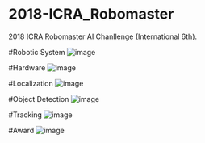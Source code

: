 # 2018-ICRA_Robomaster
2018 ICRA Robomaster AI Chanllenge (International 6th). 

#Robotic System
![image](https://github.com/professor1996/2018-ICRA_Robomaster/blob/master/demo/Robot%20Hardware%20Frame.png)



#Hardware
![image](https://github.com/professor1996/2018-ICRA_Robomaster/blob/master/demo/1.gif)


#Localization
![image](https://github.com/professor1996/2018-ICRA_Robomaster/blob/master/demo/2.gif)


#Object Detection
![image](https://github.com/professor1996/2018-ICRA_Robomaster/blob/master/demo/3.gif)


#Tracking
![image](https://github.com/professor1996/2018-ICRA_Robomaster/blob/master/demo/4.gif)



#Award
![image](https://github.com/professor1996/2018-ICRA_Robomaster/blob/master/demo/Certificate-1.jpg)


